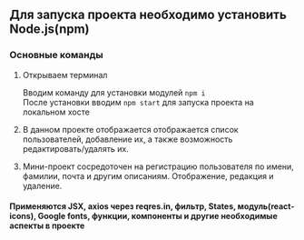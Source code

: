 ## Для запуска проекта необходимо установить Node.js(npm)

### Основные команды

1. Открываем терминал<p>
Вводим команду для установки модулей `npm i`<br>
После установки вводим `npm start` для запуска проекта на локальном хосте<br>

2. В данном проекте отображается отображается список пользователей, добавление их, а также возможность редактировать/удалять их.
3. Мини-проект сосредоточен на регистрацию пользователя по имени, фамилии, почта и другим описаниям. Отображение, редакция и удаление. <br>

#### <p>Применяются JSX, axios через reqres.in, фильтр, States, модуль(react-icons), Google fonts, функции, компоненты и другие необходимые аспекты в проекте </p>
